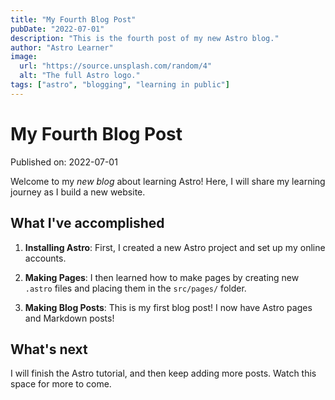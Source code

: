 ```yaml
---
title: "My Fourth Blog Post"
pubDate: "2022-07-01"
description: "This is the fourth post of my new Astro blog."
author: "Astro Learner"
image:
  url: "https://source.unsplash.com/random/4"
  alt: "The full Astro logo."
tags: ["astro", "blogging", "learning in public"]
---
```


# My Fourth Blog Post

Published on: 2022-07-01

Welcome to my _new blog_ about learning Astro! Here, I will share my learning journey as I build a new website.

## What I've accomplished

1. **Installing Astro**: First, I created a new Astro project and set up my online accounts.

2. **Making Pages**: I then learned how to make pages by creating new `.astro` files and placing them in the `src/pages/` folder.

3. **Making Blog Posts**: This is my first blog post! I now have Astro pages and Markdown posts!

## What's next

I will finish the Astro tutorial, and then keep adding more posts. Watch this space for more to come.
